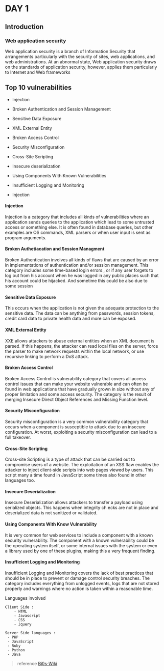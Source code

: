 # DAY 1

## Introduction

### Web application security
Web application security is a branch of Information Security that arrangements particularly with the security of sites, web applications, and web administrations. At an abnormal state, Web application security draws on the standards of application security, however, applies them particularly to Internet and Web frameworks

## Top 10 vulnerabilities
  - Injection

  - Broken Authentication and Session Management

  - Sensitive Data Exposure
  
  - XML External Entity

  - Broken Access Control

  - Security Misconfiguration

  - Cross-Site Scripting

  - Insecure deserialization

  - Using Components With Known Vulnerabilities

  - Insufficient Logging and Monitoring
    
  - Injection

#### Injection

Injection is a category that includes all kinds of vulnerabilities where an application sends queries to the application which lead to some untrusted access or something else. It is often found in database queries, but other examples are OS commands, XML parsers or when user input is sent as program arguments.

#### Broken Authetiacation and Session Managment

Broken Authentication involves all kinds of flaws that are caused by an error in implementations of authentication and/or session management. This category includes some time-based login errors , or if any user forgets to log out from his account when he was logged in any public places such that his account could be hijacked. And sometime this could be also due to some session

#### Sensitive Data Exposure

This occurs when the application is not given the adequate protection to the sensitive data. The data can be anything from passwords, session tokens, credit card data to private health data and more can be exposed.

#### XML External Entity

XXE allows attackers to abuse external entities when an XML document is parsed. If this happens, the attacker can read local files on the server, force the parser to make network requests within the local network, or use recursive linking to perform a DoS attack.

#### Broken Access Control

Broken Access Control is vulnerability category that covers all access control issues that can make your website vulnerable and can often be found in web applications that have gradually grown in size without any of proper limitation and some access security. The category is the result of merging Insecure Direct Object References and Missing Function level.

#### Security Misconfiguration

Security misconfiguration is a very common vulnerability category that occurs when a component is susceptible to attack due to an insecure configuration. At worst, exploiting a security misconfiguration can lead to a full takeover.

#### Cross-Site Scripting

Cross-site Scripting is a type of attack that can be carried out to compromise users of a website. The exploitation of an XSS flaw enables the attacker to inject client-side scripts into web pages viewed by users. This script many a time found in JavaScript some times also found in other languages too.

#### Insecure Deserialization

Insecure Deserialization allows attackers to transfer a payload using serialized objects. This happens when integrity ch ecks are not in place and deserialized data is not sanitized or validated.

#### Using Components With Know Vulnerability

It is very common for web services to include a component with a known security vulnerability. The component with a known vulnerability could be the operating system itself, or some internal issues with the system or even a library used by one of these plugins, making this a very frequent finding.

#### Insufficient Logging and Monitoring

Insufficient Logging and Monitoring covers the lack of best practices that should be in place to prevent or damage control security breaches. The category includes everything from unlogged events, logs that are not stored properly and warnings where no action is taken within a reasonable time.

Languages involved 



```
Client Side :
    - HTML
    - Javascript
    - CSS
    - Jquery

Server Side languages :
 - PHP
 - JavaScript
 - Ruby
 - Python
 - Java
```

> reference [Bi0s-Wiki](https://wiki.bi0s.in/web/intro/)
